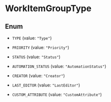 

# WorkItemGroupType

## Enum


* `TYPE` (value: `"Type"`)

* `PRIORITY` (value: `"Priority"`)

* `STATUS` (value: `"Status"`)

* `AUTOMATION_STATUS` (value: `"AutomationStatus"`)

* `CREATOR` (value: `"Creator"`)

* `LAST_EDITOR` (value: `"LastEditor"`)

* `CUSTOM_ATTRIBUTE` (value: `"CustomAttribute"`)



